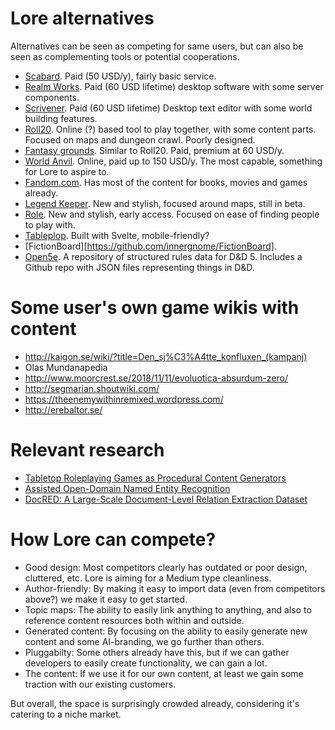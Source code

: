 # Lore alternatives 

Alternatives can be seen as competing for same users, but can also be seen as complementing tools or potential cooperations.

- [Scabard](https://www.scabard.com/pbs/). Paid (50 USD/y), fairly basic service.
- [Realm Works](http://www.wolflair.com/realmworks/). Paid (60 USD lifetime) desktop software with some server components.
- [Scrivener](https://www.literatureandlatte.com/scrivener/overview). Paid (60 USD lifetime) Desktop text editor with some world building features.
- [Roll20](https://roll20.net/). Online (?) based tool to play together, with some content parts. Focused on maps and dungeon crawl. Poorly designed.
- [Fantasy grounds](https://www.fantasygrounds.com/home/home.php). Similar to Roll20. Paid, premium at 60 USD/y.
- [World Anvil](https://www.worldanvil.com/). Online, paid up to 150 USD/y. The most capable, something for Lore to aspire to.
- [Fandom.com](https://fandom.com). Has most of the content for books, movies and games already.
- [Legend Keeper](https://www.legendkeeper.com/). New and stylish, focused around maps, still in beta.
- [Role](https://www.playrole.com/). New and stylish, early access. Focused on ease of finding people to play with.
- [Tableplop](https://new.tableplop.com/). Built with Svelte, mobile-friendly?
- [FictionBoard][https://github.com/innergnome/FictionBoard]. 
- [Open5e](https://open5e.com/). A repository of structured rules data for D&D 5. Includes a Github repo with JSON files representing things in D&D.

# Some user's own game wikis with content

- http://kaigon.se/wiki/?title=Den_sj%C3%A4tte_konfluxen_(kampanj)
- Olas Mundanapedia
- http://www.moorcrest.se/2018/11/11/evoluotica-absurdum-zero/
- http://segmarian.shoutwiki.com/
- https://theenemywithinremixed.wordpress.com/
- http://erebaltor.se/

# Relevant research
- [Tabletop Roleplaying Games as Procedural Content Generators](https://mkremins.github.io/publications/TTRPGs_PCG2020.pdf)
- [Assisted Open-Domain Named Entity Recognition](https://arxiv.org/pdf/2006.15509.pdf)
- [DocRED: A Large-Scale Document-Level Relation Extraction Dataset
](https://arxiv.org/abs/1906.06127v3)

# How Lore can compete?

- Good design: Most competitors clearly has outdated or poor design, cluttered, etc. Lore is aiming for a Medium type cleanliness.
- Author-friendly: By making it easy to import data (even from competitors above?) we make it easy to get started.
- Topic maps: The ability to easily link anything to anything, and also to reference content resources both within and outside.
- Generated content: By focusing on the ability to easily generate new content and some AI-branding, we go further than others.
- Pluggabilty: Some others already have this, but if we can gather developers to easily create functionality, we can gain a lot.
- The content: If we use it for our own content, at least we gain some traction with our existing customers.

But overall, the space is surprisingly crowded already, considering it's catering to a niche market.